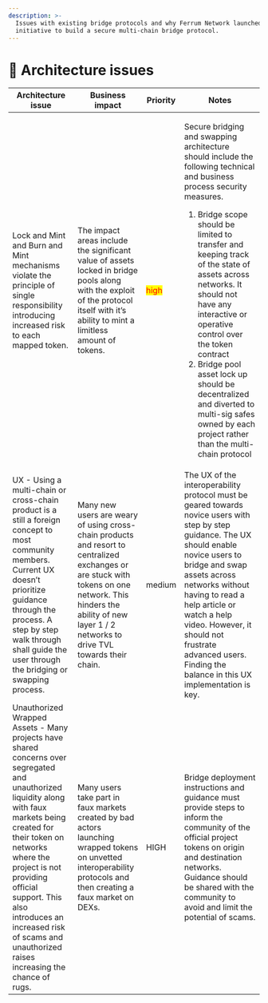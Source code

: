 ```yaml
---
description: >-
  Issues with existing bridge protocols and why Ferrum Network launched an
  initiative to build a secure multi-chain bridge protocol.
---
```


# 🚩 Architecture issues

| **Architecture issue**                                                                                                                                                                                                                                                                                                                    | **Business impact**                                                                                                                                                                                                        | **Priority**                         | **Notes**                                                                                                                                                                                                                                                                                                                                                                                                                                                                                  |
| ----------------------------------------------------------------------------------------------------------------------------------------------------------------------------------------------------------------------------------------------------------------------------------------------------------------------------------------- | -------------------------------------------------------------------------------------------------------------------------------------------------------------------------------------------------------------------------- | ------------------------------------ | ------------------------------------------------------------------------------------------------------------------------------------------------------------------------------------------------------------------------------------------------------------------------------------------------------------------------------------------------------------------------------------------------------------------------------------------------------------------------------------------ |
| Lock and Mint and Burn and Mint mechanisms violate the principle of single responsibility introducing increased risk to each mapped token.                                                                                                                                                                                                | The impact areas include the significant value of assets locked in bridge pools along with the exploit of the protocol itself with it’s ability to mint a limitless amount of tokens.                                      | <mark style="color:red;">high</mark> | <p>Secure bridging and swapping architecture should include the following technical and business process security measures.</p><ol><li>Bridge scope should be limited to transfer and keeping track of the state of assets across networks. It should not have any interactive or operative control over the token contract</li><li>Bridge pool asset lock up should be decentralized and diverted to multi-sig safes owned by each project rather than the multi-chain protocol</li></ol> |
| UX - Using a multi-chain or cross-chain product is a still a foreign concept to most community members. Current UX doesn’t prioritize guidance through the process. A step by step walk through shall guide the user through the bridging or swapping process.                                                                            | Many new users are weary of using cross-chain products and resort to centralized exchanges or are stuck with tokens on one network. This hinders the ability of new layer 1 / 2 networks to drive TVL towards their chain. | medium                               | The UX of the interoperability protocol must be geared towards novice users with step by step guidance. The UX should enable novice users to bridge and swap assets across networks without having to read a help article or watch a help video. However, it should not frustrate advanced users. Finding the balance in this UX implementation is key.                                                                                                                                    |
| Unauthorized Wrapped Assets - Many projects have shared concerns over segregated and unauthorized liquidity along with faux markets being created for their token on networks where the project is not providing official support. This also introduces an increased risk of scams and unauthorized raises increasing the chance of rugs. | Many users take part in faux markets created by bad actors launching wrapped tokens on unvetted interoperability protocols and then creating a faux market on DEXs.                                                        | HIGH                                 | Bridge deployment instructions and guidance must provide steps to inform the community of the official project tokens on origin and destination networks. Guidance should be shared with the community to avoid and limit the potential of scams.                                                                                                                                                                                                                                          |

##
